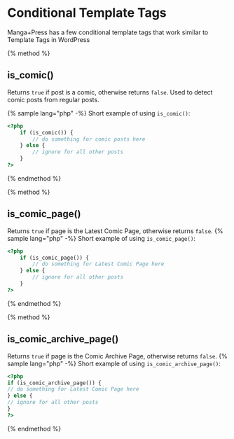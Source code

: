 # Conditional Template Tags

Manga+Press has a few conditional template tags that work similar to Template Tags in WordPress

{% method %}
## is_comic()

Returns `true` if post is a comic, otherwise returns `false`. Used to detect comic posts from regular posts.

{% sample lang="php" -%}
Short example of using `is_comic()`:
```php
<?php
    if (is_comic()) {
        // do something for comic posts here
    } else {
        // ignore for all other posts
    }
?>
```

{% endmethod %}

{% method %}
## is_comic_page()
Returns `true` if page is the Latest Comic Page, otherwise returns `false`.
{% sample lang="php" -%}
Short example of using `is_comic_page()`:
```php
<?php
    if (is_comic_page()) {
        // do something for Latest Comic Page here
    } else {
        // ignore for all other posts
    }
?>
```

{% endmethod %}

{% method %}
## is_comic_archive_page()
Returns `true` if page is the Comic Archive Page, otherwise returns `false`.
{% sample lang="php" -%}
Short example of using `is_comic_archive_page()`:
```php
<?php
if (is_comic_archive_page()) {
// do something for Latest Comic Page here
} else {
// ignore for all other posts
}
?>
```

{% endmethod %}

